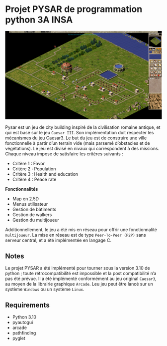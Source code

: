 # Projet PYSAR de programmation python 3A INSA

![Image du jeu PYSAR](jeu_evolue.png)

Pysar est un jeu de city building inspiré de la civilisation romaine antique, et qui est basé sur le jeu `Caesar III`. Son implémentation doit respecter les mécanismes du jeu Caesar3. 
Le but du jeu est de construire une ville fonctionnelle à partir d’un terrain vide (mais parsemé d’obstacles et de végétations). Le jeu est divisé en nivaux qui correspondent 
à des missions. Chaque niveau impose de satisfaire les critères suivants : 

- Critère 1 : Favor 
- Critère 2 : Population 
- Critère 3 : Health and education 
- Critère 4 : Peace rate 

**Fonctionnalités** 
- Map en 2.5D
- Menus utilisateur
- Gestion de bâtiments
- Gestion de walkers
- Gestion du multijoueur

Additionnellement, le jeu a été mis en réseau pour offrir une fonctionnalité `multijoueur`. La mise en réseau est de type `Peer-To-Peer (P2P)` sans serveur central, et a été implémentée
en langage C.

## Notes

Le projet PYSAR a été implémenté pour tourner sous la version 3.10 de python ; toute rétrocompatibilité est impossible et la post compatibilité n’a pas été prévue. 
Il a été implémenté conformément au jeu original `Caesar3`, au moyen de la librairie graphique `Arcade`. Leu jeu peut être lancé sur un système `Windows` ou un système `Linux`.

## Requirements

- Python 3.10
- pyautogui 
- arcade
- pathfinding
- pyglet 
